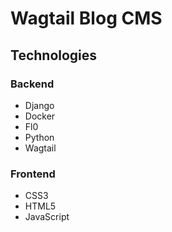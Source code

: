 # Wagtail Blog CMS

## Technologies
### Backend
- Django
- Docker
- Fl0
- Python
- Wagtail

### Frontend
- CSS3
- HTML5
- JavaScript